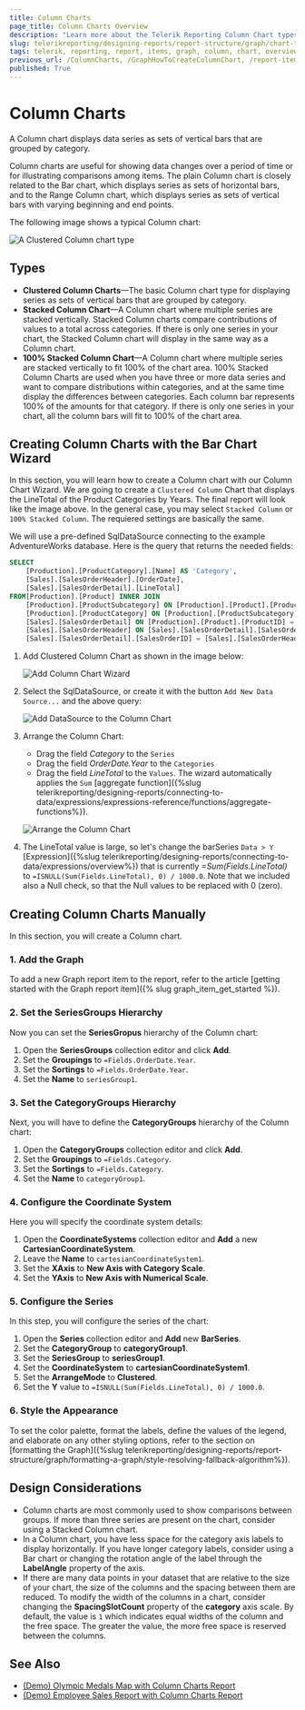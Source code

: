 ```yaml
---
title: Column Charts
page_title: Column Charts Overview
description: "Learn more about the Telerik Reporting Column Chart types supported by the Graph report item and learn how to create a Column chart."
slug: telerikreporting/designing-reports/report-structure/graph/chart-types/column-charts/overview
tags: telerik, reporting, report, items, graph, column, chart, overview, creating
previous_url: /ColumnCharts, /GraphHowToCreateColumnChart, /report-items/graph/chart-types/column-charts/overview, /report-items/graph/chart-types/column-charts/how-to-create-column-chart
published: True
---
```


# Column Charts

A Column chart displays data series as sets of vertical bars that are grouped by category. 

Column charts are useful for showing data changes over a period of time or for illustrating comparisons among items. The plain Column chart is closely related to the Bar chart, which displays series as sets of horizontal bars, and to the Range Column chart, which displays series as sets of vertical bars with varying beginning and end points. 

The following image shows a typical Column chart: 

![A Clustered Column chart type](images/ColumnChartWizardPreview.png)

## Types 

* __Clustered Column Charts__&mdash;The basic Column chart type for displaying series as sets of vertical bars that are grouped by category. 
* __Stacked Column Chart__&mdash;A Column chart where multiple series are stacked vertically. Stacked Column charts compare contributions of values to a total across categories. If there is only one series in your chart, the Stacked Column chart will display in the same way as a Column chart. 
* __100% Stacked Column Chart__&mdash;A Column chart where multiple series are stacked vertically to fit 100% of the chart area. 100% Stacked Column Charts are used when you have three or more data series and want to compare distributions within categories, and at the same time display the differences between categories. Each column bar represents 100% of the amounts for that category. If there is only one series in your chart, all the column bars will fit to 100% of the chart area. 

## Creating Column Charts with the Bar Chart Wizard

In this section, you will learn how to create a Column chart with our Column Chart Wizard.
We are going to create a `Clustered Column` Chart that displays the LineTotal of the Product Categories by Years. The final report will look like the image above.
In the general case, you may select `Stacked Column` or `100% Stacked Column`. The requiered settings are basically the same. 

We will use a pre-defined SqlDataSource connecting to the example AdventureWorks database. Here is the query that returns the needed fields:

````SQL
SELECT
	[Production].[ProductCategory].[Name] AS 'Category',
	[Sales].[SalesOrderHeader].[OrderDate],
	[Sales].[SalesOrderDetail].[LineTotal]
FROM[Production].[Product] INNER JOIN
	[Production].[ProductSubcategory] ON [Production].[Product].[ProductSubcategoryID] = [Production].[ProductSubcategory].[ProductSubcategoryID] INNER JOIN
	[Production].[ProductCategory] ON [Production].[ProductSubcategory].[ProductCategoryID] = [Production].[ProductCategory].[ProductCategoryID] INNER JOIN
	[Sales].[SalesOrderDetail] ON [Production].[Product].[ProductID] = [Sales].[SalesOrderDetail].[ProductID] INNER JOIN
	[Sales].[SalesOrderHeader] ON [Sales].[SalesOrderDetail].[SalesOrderID] = [Sales].[SalesOrderHeader].[SalesOrderID] AND [Sales].[SalesOrderDetail].[SalesOrderID] = [Sales].[SalesOrderHeader].[SalesOrderID] AND 
	[Sales].[SalesOrderDetail].[SalesOrderID] = [Sales].[SalesOrderHeader].[SalesOrderID]
````


1. Add Clustered Column Chart as shown in the image below:

	![Add Column Chart Wizard](images/ColumnChartWizardAdd.png)

1. Select the SqlDataSource, or create it with the button `Add New Data Source...` and the above query:

	![Add DataSource to the Column Chart](images/ColumnChartWizardDataSource.png)

1. Arrange the Column Chart:

	* Drag the field _Category_ to the `Series`
	* Drag the field _OrderDate.Year_ to the `Categories`
	* Drag the field _LineTotal_ to the `Values`. The wizard automatically applies the `Sum` [aggregate function]({%slug telerikreporting/designing-reports/connecting-to-data/expressions/expressions-reference/functions/aggregate-functions%}).

	![Arrange the Column Chart](images/ColumnChartWizardArrangeFields.png)

1. The LineTotal value is large, so let's change the barSeries `Data > Y` [Expression]({%slug telerikreporting/designing-reports/connecting-to-data/expressions/overview%}) that is currently _=Sum(Fields.LineTotal)_ to `=ISNULL(Sum(Fields.LineTotal), 0) / 1000.0`. Note that we included also a Null check, so that the Null values to be replaced with 0 (zero).

## Creating Column Charts Manually

In this section, you will create a Column chart.

### 1. Add the Graph

To add a new Graph report item to the report, refer to the article [getting started with the Graph report item]({% slug graph_item_get_started %}). 

### 2. Set the SeriesGroups Hierarchy 

Now you can set the **SeriesGropus** hierarchy of the Column chart: 

1. Open the __SeriesGroups__ collection editor and click __Add__.
1. Set the __Groupings__ to `=Fields.OrderDate.Year`.
1. Set the __Sortings__ to `=Fields.OrderDate.Year`. 
1. Set the __Name__ to `seriesGroup1`. 

### 3. Set the CategoryGroups Hierarchy

Next, you will have to define the **CategoryGroups** hierarchy of the Column chart:

1. Open the __CategoryGroups__ collection editor and click __Add__. 
1. Set the __Groupings__ to `=Fields.Category`.
1. Set the __Sortings__ to `=Fields.Category`.
1. Set the __Name__ to `categoryGroup1`. 
 
### 4. Configure the Coordinate System

Here you will specify the coordinate system details: 

1. Open the __CoordinateSystems__ collection editor and __Add__ a new __CartesianCoordinateSystem__. 
1. Leave the __Name__ to `cartesianCoordinateSystem1`. 
1. Set the __XAxis__ to __New Axis with Category Scale__. 
1. Set the __YAxis__ to __New Axis with Numerical Scale__. 
 
### 5. Configure the Series

In this step, you will configure the series of the chart:

1. Open the __Series__ collection editor and __Add__ new __BarSeries__. 
1. Set the __CategoryGroup__ to __categoryGroup1__. 
1. Set the __SeriesGroup__ to __seriesGroup1__. 
1. Set the __CoordinateSystem__ to __cartesianCoordinateSystem1__. 
1. Set the __ArrangeMode__ to __Clustered__. 
1. Set the __Y__ value to `=ISNULL(Sum(Fields.LineTotal), 0) / 1000.0`.

### 6. Style the Appearance   

To set the color palette, format the labels, define the values of the legend, and elaborate on any other styling options, refer to the section on [formatting the Graph]({%slug telerikreporting/designing-reports/report-structure/graph/formatting-a-graph/style-resolving-fallback-algorithm%}). 

## Design Considerations

* Column charts are most commonly used to show comparisons between groups. If more than three series are present on the chart, consider using a Stacked Column chart. 
* In a Column chart, you have less space for the category axis labels to display horizontally. If you have longer category labels, consider using a Bar chart or changing the rotation angle of the label through the __LabelAngle__ property of the axis. 
* If there are many data points in your dataset that are relative to the size of your chart, the size of the columns and the spacing between them are reduced. To modify the width of the columns in a chart, consider changing the __SpacingSlotCount__ property of the __category__ axis scale. By default, the value is `1` which indicates equal widths of the column and the free space. The greater the value, the more free space is reserved between the columns. 

## See Also 

* [(Demo) Olympic Medals Map with Column Charts Report](https://demos.telerik.com/reporting/olympic-medals-map)
* [(Demo) Employee Sales Report with Column Charts Report](https://demos.telerik.com/reporting/employee-sales)
